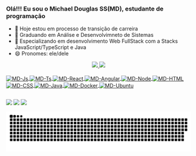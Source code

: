 ### Olá!!! Eu sou o Michael Douglas SS(MD), estudante de programação
- 🔭 Hoje estou em processo de transição de carreira
- 🔭 Graduando em Análise e Desenvolvimneto de Sistemas
- 🌱 Especializando em desenvolvimento Web FullStack com a Stacks JavaScript/TypeScript e Java 
- 😄 Pronomes: ele/dele

<div align="center">
  <a href="https://github.com/mdss-dev">
  <img height="180em" src="https://github-readme-stats.vercel.app/api?username=mdss-dev&show_icons=true&theme=dracula&include_all_commits=true&count_private=true"/>
  <img height="180em" src="https://github-readme-stats.vercel.app/api/top-langs/?username=mdss-dev&layout=compact&langs_count=7&theme=dracula"/>
</div>

 <div style="display: inline_block"><br>
  <img align="center" alt="MD-Js" height="30" width="40" src="https://cdn.jsdelivr.net/gh/devicons/devicon/icons/javascript/javascript-original.svg" />
  <img align="center" alt="MD-Ts" height="30" width="40" src="https://cdn.jsdelivr.net/gh/devicons/devicon/icons/typescript/typescript-original.svg" />
  <img align="center" alt="MD-React" height="30" width="40" src="https://cdn.jsdelivr.net/gh/devicons/devicon/icons/react/react-original.svg" />
  <img align="center" alt="MD-Angular" height="30" width="40" src="https://cdn.jsdelivr.net/gh/devicons/devicon/icons/angularjs/angularjs-original.svg" />
  <img align="center" alt="MD-Node" height="30" width="40" src="https://cdn.jsdelivr.net/gh/devicons/devicon/icons/nodejs/nodejs-original.svg" />
  <img align="center" alt="MD-HTML" height="30" width="40" src="https://cdn.jsdelivr.net/gh/devicons/devicon/icons/html5/html5-original.svg" />
  <img align="center" alt="MD-CSS" height="30" width="40" src="https://cdn.jsdelivr.net/gh/devicons/devicon/icons/css3/css3-original.svg" />
  <img align="center" alt="MD-Java" height="30" width="40" src="https://cdn.jsdelivr.net/gh/devicons/devicon/icons/java/java-original.svg" />
  <img align="center" alt="MD-Docker" height="30" width="40" src="https://cdn.jsdelivr.net/gh/devicons/devicon/icons/docker/docker-original.svg" />
  <img align="center" alt="MD-Ubuntu" height="30" width="40" src="https://cdn.jsdelivr.net/gh/devicons/devicon/icons/ubuntu/ubuntu-plain.svg" />
</div>
  
##
  
<div> 
  <a href = "mailto:douglas.ti.dev@gmail.com"><img src="https://img.shields.io/badge/-Gmail-%23333?style=for-the-badge&logo=gmail&logoColor=white" target="_blank"></a>
  <a href="https://www.linkedin.com/in/mdss-dev" target="_blank"><img src="https://img.shields.io/badge/-LinkedIn-%230077B5?style=for-the-badge&logo=linkedin&logoColor=white" target="_blank"></a> 
  <a href="https://discord.gg/SfEkeGkCSP" target="_blank"><img src="https://img.shields.io/badge/Discord-7289DA?style=for-the-badge&logo=discord&logoColor=white" target="_blank"></a> 
</div>
 
![Snake animation](https://github.com/mdss-dev/mdss-dev/blob/output/github-contribution-grid-snake.svg)
